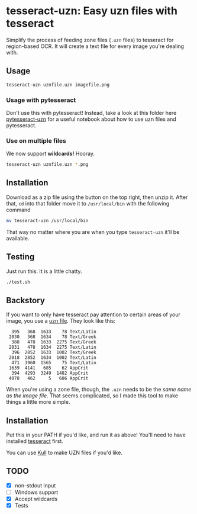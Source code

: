 # tesseract-uzn: Easy uzn files with tesseract

Simplify the process of feeding zone files (`.uzn` files) to tesseract for region-based OCR. It will create a text file for every image you're dealing with.

## Usage

```bash
tesseract-uzn uznfile.uzn imagefile.png
```

### Usage with pytesseract

Don't use this with pytesseract! Instead, take a look at this folder here [pytesseract-uzn](pytesseract-uzn) for a useful notebook about how to use uzn files and pytesseract.

### Use on multiple files

We now support **wildcards!** Hooray.

```bash
tesseract-uzn uznfile.uzn *.png
```

## Installation

Download as a zip file using the button on the top right, then unzip it. After that, `cd` into that folder move it to `/usr/local/bin` with the following command

```bash
mv tesseract-uzn /usr/local/bin
```

That way no matter where you are when you type `tesseract-uzn` it'll be available.

## Testing

Just run this. It is a little chatty.

```bash
./test.sh
```

## Backstory

If you want to only have tesseract pay attention to certain areas of your image, you use a [uzn file](https://github.com/OpenGreekAndLatin/greek-dev/wiki/uzn-format). They look like this:

```
  395   368  1633    78 Text/Latin
 2030   368  1634    78 Text/Greek
  388   478  1633  2275 Text/Greek
 2031   478  1634  2275 Text/Latin
  396  2852  1633  1002 Text/Greek
 2018  2852  1634  1002 Text/Latin
  471  3960  1565    75 Text/Latin
 1639  4141   685    62 AppCrit
  394  4293  3249  1482 AppCrit
 4078   462     5   606 AppCrit
```

When you're using a zone file, though, the `.uzn` needs to be the *same name as the image file*. That seems complicated, so I made this tool to make things a little more simple.

## Installation

Put this in your PATH if you'd like, and run it as above! You'll need to have installed [tesseract](https://github.com/tesseract-ocr/tesseract) first.

You can use [Kull](https://jsoma.github.io/kull/) to make UZN files if you'd like.

## TODO

* [X] non-stdout input
* [ ] Windows support
* [X] Accept wildcards
* [X] Tests
